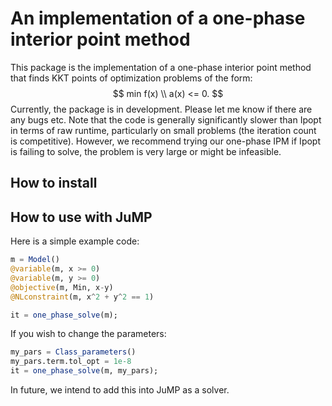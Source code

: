 # An implementation of a one-phase interior point method

This package is the implementation of a one-phase interior point method that finds KKT points of optimization problems of the form:
$$
min f(x) \\
a(x) <= 0.
$$
Currently, the package is in development. Please let me know if there are any bugs etc. Note that the code is generally significantly slower than Ipopt in terms of raw runtime, particularly on small problems (the iteration count is competitive). However, we recommend trying our one-phase IPM if Ipopt is failing to solve, the problem is very large or might be infeasible.

## How to install



## How to use with JuMP

Here is a simple example code:

```julia
m = Model()
@variable(m, x >= 0)
@variable(m, y >= 0)
@objective(m, Min, x-y)
@NLconstraint(m, x^2 + y^2 == 1)

it = one_phase_solve(m);
```

If you wish to change the parameters:

```julia
my_pars = Class_parameters()
my_pars.term.tol_opt = 1e-8
it = one_phase_solve(m, my_pars);
```

In future, we intend to add this into JuMP as a solver.
